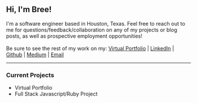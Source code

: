 ## Hi, I'm Bree!
I'm a software engineer based in Houston, Texas. Feel free to reach out to me for questions/feedback/collaboration on any of my projects or blog posts, as well as prospective employment opportunities!
<br><br>
Be sure to see the rest of my work on my:
[Virtual Portfolio](https://www.breewarren.github.io/) | [LinkedIn](https://www.linkedin.com/in/bree-warren/) |
[Github](https://github.com/breewarren) | 
[Medium](https://medium.com/@ambreea.warren) | [Email](mailto:ambreea.warren@gmail.com)

<hr>

### Current Projects
- Virtual Portfolio <br>
- Full Stack Javascript/Ruby Project

<!---
### Ask Me About:
 - Any projects on my portfolio, thoughts on my articles, or prospective employment opportunities!

<!---
### Fun Facts:
- I am classically trained at violin, have performed CPR to bring a patient out of cardiac arrest, and I practice yoga/meditation daily!
--
